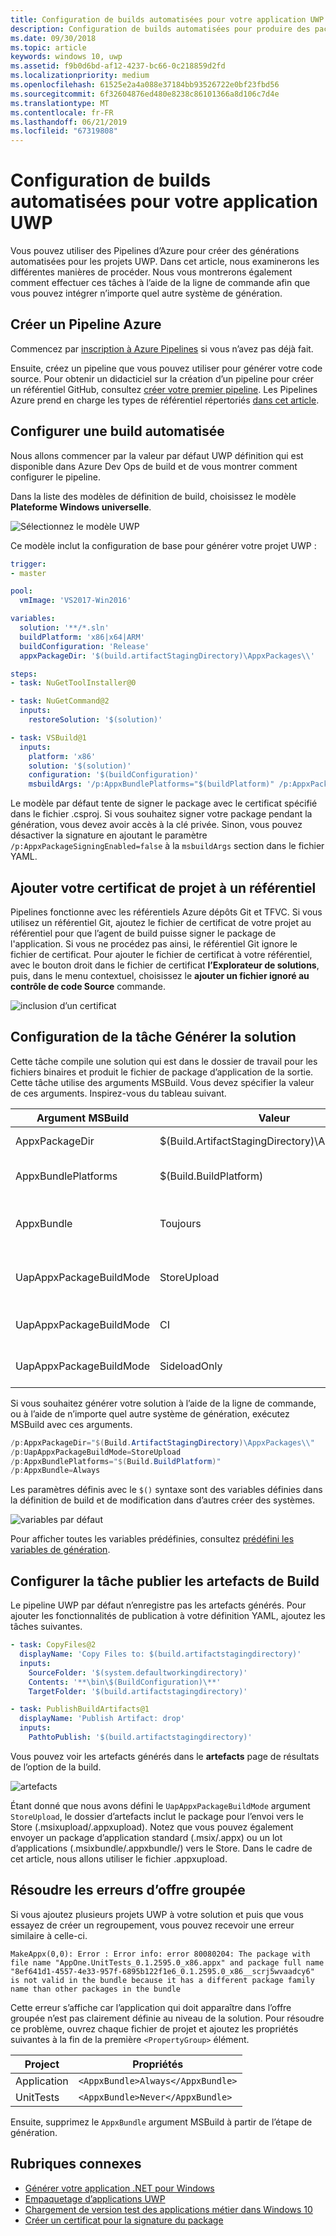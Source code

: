 ```yaml
---
title: Configuration de builds automatisées pour votre application UWP
description: Configuration de builds automatisées pour produire des packages de chargement indépendant et/ou pour le Store.
ms.date: 09/30/2018
ms.topic: article
keywords: windows 10, uwp
ms.assetid: f9b0d6bd-af12-4237-bc66-0c218859d2fd
ms.localizationpriority: medium
ms.openlocfilehash: 61525e2a4a088e37184bb93526722e0bf23fbd56
ms.sourcegitcommit: 6f32604876ed480e8238c86101366a8d106c7d4e
ms.translationtype: MT
ms.contentlocale: fr-FR
ms.lasthandoff: 06/21/2019
ms.locfileid: "67319808"
---
```

# <a name="set-up-automated-builds-for-your-uwp-app"></a>Configuration de builds automatisées pour votre application UWP

Vous pouvez utiliser des Pipelines d’Azure pour créer des générations automatisées pour les projets UWP. Dans cet article, nous examinerons les différentes manières de procéder. Nous vous montrerons également comment effectuer ces tâches à l’aide de la ligne de commande afin que vous pouvez intégrer n’importe quel autre système de génération.

## <a name="create-a-new-azure-pipeline"></a>Créer un Pipeline Azure

Commencez par [inscription à Azure Pipelines](https://docs.microsoft.com/azure/devops/pipelines/get-started/pipelines-sign-up) si vous n’avez pas déjà fait.

Ensuite, créez un pipeline que vous pouvez utiliser pour générer votre code source. Pour obtenir un didacticiel sur la création d’un pipeline pour créer un référentiel GitHub, consultez [créer votre premier pipeline](https://docs.microsoft.com/azure/devops/pipelines/get-started-yaml). Les Pipelines Azure prend en charge les types de référentiel répertoriés [dans cet article](https://docs.microsoft.com/azure/devops/pipelines/repos).

## <a name="set-up-an-automated-build"></a>Configurer une build automatisée

Nous allons commencer par la valeur par défaut UWP définition qui est disponible dans Azure Dev Ops de build et de vous montrer comment configurer le pipeline.

Dans la liste des modèles de définition de build, choisissez le modèle **Plateforme Windows universelle**.

![Sélectionnez le modèle UWP](images/select-yaml-template.png)

Ce modèle inclut la configuration de base pour générer votre projet UWP :

```yml
trigger:
- master

pool:
  vmImage: 'VS2017-Win2016'

variables:
  solution: '**/*.sln'
  buildPlatform: 'x86|x64|ARM'
  buildConfiguration: 'Release'
  appxPackageDir: '$(build.artifactStagingDirectory)\AppxPackages\\'

steps:
- task: NuGetToolInstaller@0

- task: NuGetCommand@2
  inputs:
    restoreSolution: '$(solution)'

- task: VSBuild@1
  inputs:
    platform: 'x86'
    solution: '$(solution)'
    configuration: '$(buildConfiguration)'
    msbuildArgs: '/p:AppxBundlePlatforms="$(buildPlatform)" /p:AppxPackageDir="$(appxPackageDir)" /p:AppxBundle=Always /p:UapAppxPackageBuildMode=StoreUpload'

```

Le modèle par défaut tente de signer le package avec le certificat spécifié dans le fichier .csproj. Si vous souhaitez signer votre package pendant la génération, vous devez avoir accès à la clé privée. Sinon, vous pouvez désactiver la signature en ajoutant le paramètre `/p:AppxPackageSigningEnabled=false` à la `msbuildArgs` section dans le fichier YAML.

## <a name="add-your-project-certificate-to-a-repository"></a>Ajouter votre certificat de projet à un référentiel

Pipelines fonctionne avec les référentiels Azure dépôts Git et TFVC. Si vous utilisez un référentiel Git, ajoutez le fichier de certificat de votre projet au référentiel pour que l’agent de build puisse signer le package de l'application. Si vous ne procédez pas ainsi, le référentiel Git ignore le fichier de certificat. Pour ajouter le fichier de certificat à votre référentiel, avec le bouton droit dans le fichier de certificat **l’Explorateur de solutions**, puis, dans le menu contextuel, choisissez le **ajouter un fichier ignoré au contrôle de code Source** commande.

![inclusion d’un certificat](images/building-screen1.png)

## <a name="configure-the-build-solution-build-task"></a>Configuration de la tâche Générer la solution

Cette tâche compile une solution qui est dans le dossier de travail pour les fichiers binaires et produit le fichier de package d’application de la sortie.
Cette tâche utilise des arguments MSBuild. Vous devez spécifier la valeur de ces arguments. Inspirez-vous du tableau suivant.

|**Argument MSBuild**|**Valeur**|**Description**|
|--------------------|---------|---------------|
| AppxPackageDir | $(Build.ArtifactStagingDirectory)\AppxPackages | Définit le dossier de stockage des artefacts générés. |
| AppxBundlePlatforms | $(Build.BuildPlatform) | Vous permet de définir les plateformes à inclure dans le regroupement. |
| AppxBundle | Toujours | Crée un.msixbundle/.appxbundle avec les fichiers.msix/.appx pour la plateforme spécifiée. |
| UapAppxPackageBuildMode | StoreUpload | Génère le fichier.msixupload/.appxupload et **_Test** dossier pour le chargement indépendant. |
| UapAppxPackageBuildMode | CI | Génère le fichier.msixupload/.appxupload uniquement. |
| UapAppxPackageBuildMode | SideloadOnly | Génère le **_Test** dossier pour le chargement de version test uniquement |

Si vous souhaitez générer votre solution à l’aide de la ligne de commande, ou à l’aide de n’importe quel autre système de génération, exécutez MSBuild avec ces arguments.

```powershell
/p:AppxPackageDir="$(Build.ArtifactStagingDirectory)\AppxPackages\\"
/p:UapAppxPackageBuildMode=StoreUpload
/p:AppxBundlePlatforms="$(Build.BuildPlatform)"
/p:AppxBundle=Always
```

Les paramètres définis avec le `$()` syntaxe sont des variables définies dans la définition de build et de modification dans d’autres créer des systèmes.

![variables par défaut](images/building-screen5.png)

Pour afficher toutes les variables prédéfinies, consultez [prédéfini les variables de génération](https://docs.microsoft.com/azure/devops/pipelines/build/variables).

## <a name="configure-the-publish-build-artifacts-task"></a>Configurer la tâche publier les artefacts de Build

Le pipeline UWP par défaut n’enregistre pas les artefacts générés. Pour ajouter les fonctionnalités de publication à votre définition YAML, ajoutez les tâches suivantes.

```yml
- task: CopyFiles@2
  displayName: 'Copy Files to: $(build.artifactstagingdirectory)'
  inputs:
    SourceFolder: '$(system.defaultworkingdirectory)'
    Contents: '**\bin\$(BuildConfiguration)\**'
    TargetFolder: '$(build.artifactstagingdirectory)'

- task: PublishBuildArtifacts@1
  displayName: 'Publish Artifact: drop'
  inputs:
    PathtoPublish: '$(build.artifactstagingdirectory)'
```

Vous pouvez voir les artefacts générés dans le **artefacts** page de résultats de l’option de la build.

![artefacts](images/building-screen6.png)

Étant donné que nous avons défini le `UapAppxPackageBuildMode` argument `StoreUpload`, le dossier d’artefacts inclut le package pour l’envoi vers le Store (.msixupload/.appxupload). Notez que vous pouvez également envoyer un package d’application standard (.msix/.appx) ou un lot d’applications (.msixbundle/.appxbundle/) vers le Store. Dans le cadre de cet article, nous allons utiliser le fichier .appxupload.

## <a name="address-bundle-errors"></a>Résoudre les erreurs d’offre groupée

Si vous ajoutez plusieurs projets UWP à votre solution et puis que vous essayez de créer un regroupement, vous pouvez recevoir une erreur similaire à celle-ci.

  `MakeAppx(0,0): Error : Error info: error 80080204: The package with file name "AppOne.UnitTests_0.1.2595.0_x86.appx" and package full name "8ef641d1-4557-4e33-957f-6895b122f1e6_0.1.2595.0_x86__scrj5wvaadcy6" is not valid in the bundle because it has a different package family name than other packages in the bundle`

Cette erreur s’affiche car l’application qui doit apparaître dans l’offre groupée n’est pas clairement définie au niveau de la solution. Pour résoudre ce problème, ouvrez chaque fichier de projet et ajoutez les propriétés suivantes à la fin de la première `<PropertyGroup>` élément.

|**Project**|**Propriétés**|
|-------|----------|
|Application|`<AppxBundle>Always</AppxBundle>`|
|UnitTests|`<AppxBundle>Never</AppxBundle>`|

Ensuite, supprimez le `AppxBundle` argument MSBuild à partir de l’étape de génération.

## <a name="related-topics"></a>Rubriques connexes

- [Générer votre application .NET pour Windows](https://docs.microsoft.com/vsts/build-release/get-started/dot-net)
- [Empaquetage d’applications UWP](https://docs.microsoft.com/windows/uwp/packaging/packaging-uwp-apps)
- [Chargement de version test des applications métier dans Windows 10](https://docs.microsoft.com/windows/deploy/sideload-apps-in-windows-10)
- [Créer un certificat pour la signature du package](https://docs.microsoft.com/windows/uwp/packaging/create-certificate-package-signing)
